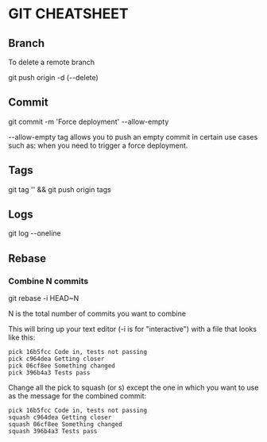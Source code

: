 # GIT CHEATSHEET

## Branch

To delete a remote branch

git push origin -d (--delete) <branch name>

## Commit

git commit -m 'Force deployment' --allow-empty

--allow-empty tag allows you to push an empty commit in certain use cases such as: when you need to trigger a force deployment.

## Tags

git tag '' && git push origin tags

## Logs

git log --oneline

## Rebase

### Combine N commits
git rebase -i HEAD~N

N is the total number of commits you want to combine

This will bring up your text editor (-i is for "interactive") with a file that looks like this:

```shell
pick 16b5fcc Code in, tests not passing
pick c964dea Getting closer
pick 06cf8ee Something changed
pick 396b4a3 Tests pass
```

Change all the pick to squash (or s) except the one in which you want to use as the message for the combined commit:

```shell
pick 16b5fcc Code in, tests not passing
squash c964dea Getting closer
squash 06cf8ee Something changed
squash 396b4a3 Tests pass
```
